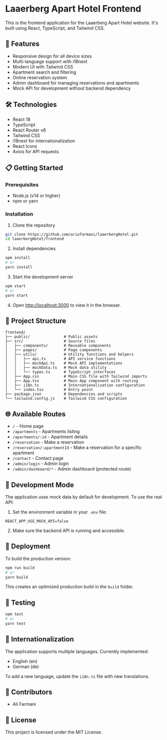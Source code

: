 # Laaerberg Apart Hotel Frontend

This is the frontend application for the Laaerberg Apart Hotel website. It's built using React, TypeScript, and Tailwind CSS.

## 🏨 Features

- Responsive design for all device sizes
- Multi-language support with i18next
- Modern UI with Tailwind CSS
- Apartment search and filtering
- Online reservation system
- Admin dashboard for managing reservations and apartments
- Mock API for development without backend dependency

## 🛠️ Technologies

- React 18
- TypeScript
- React Router v6
- Tailwind CSS
- i18next for internationalization
- React Icons
- Axios for API requests

## 📋 Getting Started

### Prerequisites

- Node.js (v14 or higher)
- npm or yarn

### Installation

1. Clone the repository
```bash
git clone https://github.com/ariofarmani/laaerbergHotel.git
cd laaerbergHotel/frontend
```

2. Install dependencies
```bash
npm install
# or
yarn install
```

3. Start the development server
```bash
npm start
# or
yarn start
```

4. Open [http://localhost:3000](http://localhost:3000) to view it in the browser.

## 📁 Project Structure

```
frontend/
├── public/               # Public assets
├── src/                  # Source files
│   ├── components/       # Reusable components
│   ├── pages/            # Page components
│   ├── utils/            # Utility functions and helpers
│   │   ├── api.ts        # API service functions
│   │   ├── mockApi.ts    # Mock API implementations
│   │   ├── mockData.ts   # Mock data utility
│   │   └── types.ts      # TypeScript interfaces
│   ├── App.css           # Main CSS file with Tailwind imports
│   ├── App.tsx           # Main App component with routing
│   ├── i18n.ts           # Internationalization configuration
│   └── index.tsx         # Entry point
├── package.json          # Dependencies and scripts
└── tailwind.config.js    # Tailwind CSS configuration
```

## 🌐 Available Routes

- `/` - Home page
- `/apartments` - Apartments listing
- `/apartments/:id` - Apartment details
- `/reservation` - Make a reservation
- `/reservation/:apartmentId` - Make a reservation for a specific apartment
- `/contact` - Contact page
- `/admin/login` - Admin login
- `/admin/dashboard/*` - Admin dashboard (protected route)

## 🔄 Development Mode

The application uses mock data by default for development. To use the real API:

1. Set the environment variable in your `.env` file:
```
REACT_APP_USE_MOCK_API=false
```

2. Make sure the backend API is running and accessible.

## 🚀 Deployment

To build the production version:

```bash
npm run build
# or
yarn build
```

This creates an optimized production build in the `build` folder.

## 🧪 Testing

```bash
npm test
# or
yarn test
```

## 🔁 Internationalization

The application supports multiple languages. Currently implemented:

- English (en)
- German (de)

To add a new language, update the `i18n.ts` file with new translations.

## 👥 Contributors

- Ali Farmani

## 📄 License

This project is licensed under the MIT License.